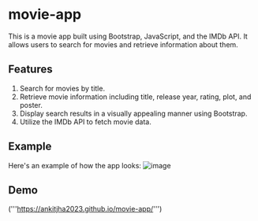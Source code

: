 # movie-app
This is a movie app built using Bootstrap, JavaScript, and the IMDb API. It allows users to search for movies and retrieve information about them.

## Features
1. Search for movies by title.
2. Retrieve movie information including title, release year, rating, plot, and poster.
3. Display search results in a visually appealing manner using Bootstrap.
4. Utilize the IMDb API to fetch movie data.

## Example
Here's an example of how the app looks:
![image](https://github.com/ankitjha2023/movie-app/assets/127032700/168ba28d-3f43-4e93-b515-272ee7ee46da)

## Demo
('''https://ankitjha2023.github.io/movie-app/''')
